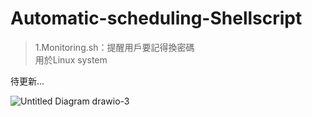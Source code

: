 # Automatic-scheduling-Shellscript

> 1.Monitoring.sh：提醒用戶要記得換密碼 <br>
> 用於Linux system

待更新...

![Untitled Diagram drawio-3](https://github.com/CHUNG-HAO/Automatic-scheduling-Shellscript/assets/67829896/86522d7c-7a59-48c2-aa52-2719bf3c3e9a)
